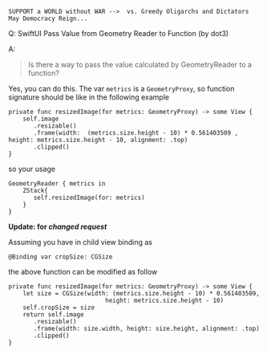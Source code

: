 ```
SUPPORT a WORLD without WAR -->  vs. Greedy Oligarchs and Dictators
May Democracy Reign... 
```

Q: SwiftUI Pass Value from Geometry Reader to Function (by dot3)

A: 

> Is there a way to pass the value calculated by GeometryReader to a function?

Yes, you can do this. The var `metrics` is a `GeometryProxy`, so function signature should be like in the following example


    private func resizedImage(for metrics: GeometryProxy) -> some View {
        self.image
           .resizable()
           .frame(width:  (metrics.size.height - 10) * 0.561403509 , height: metrics.size.height - 10, alignment: .top)
           .clipped()
    }

so your usage

    GeometryReader { metrics in
        ZStack{
           self.resizedImage(for: metrics)
        }
    }

**Update: for *changed request***

Assuming you have in child view binding as

    @Binding var cropSize: CGSize

the above function can be modified as follow

    private func resizedImage(for metrics: GeometryProxy) -> some View {
        let size = CGSize(width: (metrics.size.height - 10) * 0.561403509, 
                               height: metrics.size.height - 10)
        self.cropSize = size
        return self.image
           .resizable()
           .frame(width: size.width, height: size.height, alignment: .top)
           .clipped()
    }

